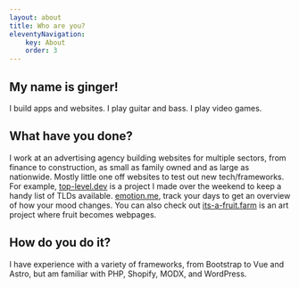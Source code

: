 ```yaml
---
layout: about
title: Who are you?
eleventyNavigation:
    key: About
    order: 3
---
```


## My name is ginger!

I build apps and websites. I play guitar and bass. I play video games.

## What have you done?

I work at an advertising agency building websites for multiple sectors, from finance to construction, as small as family owned and as large as nationwide. Mostly little one off websites to test out new tech/frameworks. For example, [top-level.dev](https://top-level.dev) is a project I made over the weekend to keep a handy list of TLDs available. [emotion.me](https://emotiome.netlify.app/), track your days to get an overview of how your mood changes. You can also check out [its-a-fruit.farm](https://its-a-fruit.farm) is an art project where fruit becomes webpages.

## How do you do it?

I have experience with a variety of frameworks, from Bootstrap to Vue and Astro, but am familiar with PHP, Shopify, MODX, and WordPress.